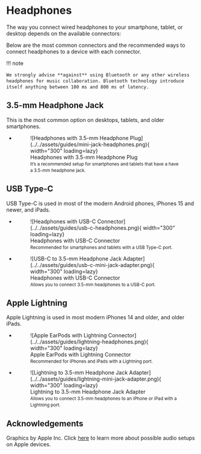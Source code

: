 # Headphones
The way you connect wired headphones to your smartphone, tablet, or desktop depends on the available connectors:

Below are the most common connectors and the recommended ways to connect headphones to a device with each connector.

!!! note

    We strongly advise **against** using Bluetooth or any other wireless headphones for music collaboration. Bluetooth technology introduce itself anything between 100 ms and 800 ms of latency.


## 3.5-mm Headphone Jack
This is the most common option on desktops, tablets, and older smartphones.

<div class="grid cards" markdown>

-   <figure markdown="span">
      ![Headphones with 3.5-mm Headphone Plug](../../assets/guides/mini-jack-headphones.png){ width="300" loading=lazy}
      <figcaption>Headphones with 3.5-mm Headphone Plug<br><small>It’s a recommended setup for smartphones and tablets that have a have a 3.5-mm headphone jack.</small></figcaption>
    </figure>


</div>

## USB Type-C
USB Type-C is used in most of the modern Android phones, iPhones 15 and newer, and iPads.
<div class="grid cards" markdown>

-   <figure markdown="span">
      ![Headphones with USB-C Connector](../../assets/guides/usb-c-headphones.png){ width="300" loading=lazy}
      <figcaption>Headphones with USB-C Connector<br><small>Recommended for smartphones and tablets with a USB Type-C port.</small></figcaption>
    </figure>


-   <figure markdown="span">
      ![USB-C to 3.5-mm Headphone Jack Adapter](../../assets/guides/usb-c-mini-jack-adapter.png){ width="300" loading=lazy}
      <figcaption>Headphones with USB-C Connector<br><small>Allows you to connect 3.5-mm headphones to a USB-C port.</small></figcaption>
    </figure>

</div>

## Apple Lightning
Apple Lightning is used in most modern iPhones 14 and older, and older iPads.

<div class="grid cards" markdown>

-   <figure markdown="span">
      ![Apple EarPods with Lightning Connector](../../assets/guides/lightning-headphones.png){ width="300" loading=lazy}
      <figcaption>Apple EarPods with Lightning Connector<br><small>Recommended for iPhones and iPads with a Lightning port.</small></figcaption>
    </figure>


-   <figure markdown="span">
      ![Lightning to 3.5-mm Headphone Jack Adapter](../../assets/guides/lightning-mini-jack-adapter.png){ width="300" loading=lazy}
      <figcaption>Lightning to 3.5-mm Headphone Jack Adapter<br><small>Allows you to connect 3.5-mm headphones to an iPhone or iPad with a Lightning port.</small></figcaption>
    </figure>

</div>



## Acknowledgements
Graphics by Apple Inc. Click [here](https://support.apple.com/en-gb/HT201869) to learn more about possible audio setups on Apple devices.
